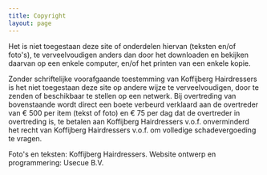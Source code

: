 ```yaml
---
title: Copyright
layout: page
---
```


Het is niet toegestaan deze site of onderdelen hiervan (teksten en/of foto's), te verveelvoudigen anders dan door het downloaden en bekijken daarvan op een enkele computer, en/of het printen van een enkele kopie. 

Zonder schriftelijke voorafgaande toestemming van Koffijberg Hairdressers is het niet toegestaan deze site op andere wijze te verveelvoudigen, door te zenden of beschikbaar te stellen op een netwerk. Bij overtreding van bovenstaande wordt direct een boete verbeurd verklaard aan de overtreder van € 500 per item (tekst of foto) en € 75 per dag dat de overtreder in overtreding is, te betalen aan Koffijberg Hairdressers v.o.f. onverminderd het recht van Koffijberg Hairdressers v.o.f. om volledige schadevergoeding te vragen.

Foto's en teksten: Koffijberg Hairdressers. Website ontwerp en programmering: Usecue B.V. 